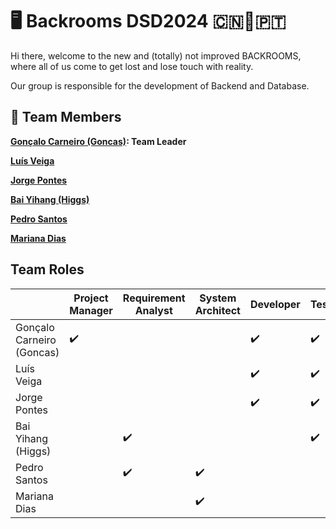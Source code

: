 # 🖥 Backrooms DSD2024 🇨🇳🤝🇵🇹
Hi there, welcome to the new and (totally) not improved BACKROOMS, where all of us come to get lost and lose touch with reality.

Our group is responsible for the development of Backend and Database.

## 👥️ **Team Members**


**[Gonçalo Carneiro (Goncas)](Docs/Goncas.pdf): Team Leader**

**[Luís Veiga]()**

**[Jorge Pontes]()**

**[Bai Yihang (Higgs)](Docs/Higgs.pdf)**

**[Pedro Santos](Docs/PedroSantosCV.pdf)**

**[Mariana Dias](Docs/MarianaDiasCV.pdf)**

## **Team Roles**

|    |Project Manager|Requirement Analyst|System Architect|Developer|Tester|Liaison|
|---|---|---|---|---|---|---|
|Gonçalo Carneiro (Goncas)| ✔️| | | ✔️| ✔️| |
|Luís Veiga| | | | ✔️| ✔️| |
|Jorge Pontes| | | | ✔️| ✔️| |
|Bai Yihang (Higgs)| | ✔️| | | ✔️| |
|Pedro Santos| | ✔️| ✔️| | | |
|Mariana Dias| | | ✔️| | | ✔️|

